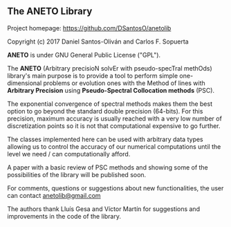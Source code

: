 ## The ANETO Library

Project homepage: https://github.com/DSantosO/anetolib

Copyright (c) 2017 Daniel Santos-Oliván and Carlos F. Sopuerta

__ANETO__ is under GNU General Public License ("GPL").

The __ANETO__ (Arbitrary precisioN solvEr with pseudo-specTral methOds) library's
main purpose is to provide a tool to perform simple one-dimensional problems
or evolution ones with the Method of lines with __Arbitrary Precision__ using
__Pseudo-Spectral Collocation methods__ (PSC).

The exponential convergence of spectral methods makes them the best option to go beyond
the standard double precision (64-bits).
For this precision, maximum accuracy is usually reached with a very low number of
discretization points so it is not that computational expensive to go further.

The classes implemented here can be used with arbitrary data types allowing us to
control the accuracy of our numerical computations until the level we need / can
computationally afford.

A paper with a basic review of PSC methods and showing some of the possibilities
of the library will be published soon.

For comments, questions or suggestions about new functionalities, the user can
contact anetolib@gmail.com

The authors thank Lluís Gesa and Víctor Martín for suggestions and
improvements in the code of the library.


